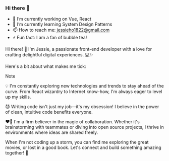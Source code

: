 ### Hi there 👋

- 🔭 I’m currently working on Vue, React
- 🌱 I’m currently learning System Design Patterns
- 📫 How to reach me: jessieho1822@gmail.com
- ⚡ Fun fact: I am a fan of bubble tea!

  
Hi there! 👋 I'm Jessie, a passionate front-end developer with a love for crafting delightful digital experiences. 💻✨

Here's a bit about what makes me tick:

> [!NOTE]
> 💡 I'm constantly exploring new technologies and trends to stay ahead of the curve. From React wizardry to Internet know-how, I'm always eager to level up my skills.
> 
> 😈 Writing code isn't just my job—it's my obsession! I believe in the power of clean, intuitive code benefits everyone.
> 
> ❤️‍🔥 I'm a firm believer in the magic of collaboration. Whether it's brainstorming with teammates or diving into open source projects, I thrive in environments where ideas are shared freely.

When I'm not coding up a storm, you can find me exploring the great movies, or lost in a good book. Let's connect and build something amazing together! 🚀
